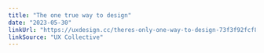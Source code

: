 ```yaml
---
title: "The one true way to design"
date: "2023-05-30"
linkUrl: "https://uxdesign.cc/theres-only-one-way-to-design-73f3f92fcf86?ref=rogerwong.me"
linkSource: "UX Collective"
---
```



